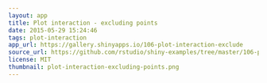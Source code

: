 ```yaml
---
layout: app
title: Plot interaction - excluding points
date: 2015-05-29 15:24:46
tags: plot-interaction
app_url: https://gallery.shinyapps.io/106-plot-interaction-exclude
source_url: https://github.com/rstudio/shiny-examples/tree/master/106-plot-interaction-exclude
license: MIT
thumbnail: plot-interaction-excluding-points.png
---
```

